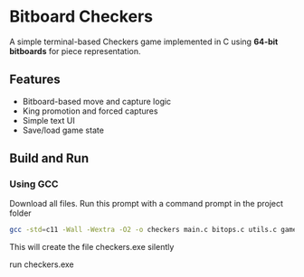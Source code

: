 # Bitboard Checkers

A simple terminal-based Checkers game implemented in C using **64-bit bitboards** for piece representation.

## Features
- Bitboard-based move and capture logic  
- King promotion and forced captures  
- Simple text UI
- Save/load game state  

## Build and Run


### Using GCC
Download all files.
Run this prompt with a command prompt in the project folder
```bash
gcc -std=c11 -Wall -Wextra -O2 -o checkers main.c bitops.c utils.c game.c ui.c save.c
```
This will create the file checkers.exe silently

run checkers.exe
